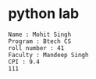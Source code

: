 # python lab
```
Name : Mohit Singh
Program : Btech CS
roll number : 41
Faculty : Mandeep Singh
CPI : 9.4
111
```
